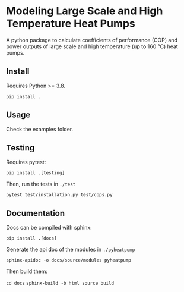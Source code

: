 # Modeling Large Scale and High Temperature Heat Pumps

A python package to calculate coefficients of performance (COP) and power
outputs of large scale and high temperature (up to 160 °C) heat pumps.

## Install

Requires Python >= 3.8.

`pip install .`

## Usage

Check the examples folder.

## Testing

Requires pytest:

`pip install .[testing]`

Then, run the tests in `./test`

`pytest test/installation.py test/cops.py`

## Documentation

Docs can be compiled with sphinx:

`pip install .[docs]`

Generate the api doc of the modules in `./pyheatpump`

`sphinx-apidoc -o docs/source/modules pyheatpump`

Then build them:

`cd docs`
`sphinx-build -b html source build`
